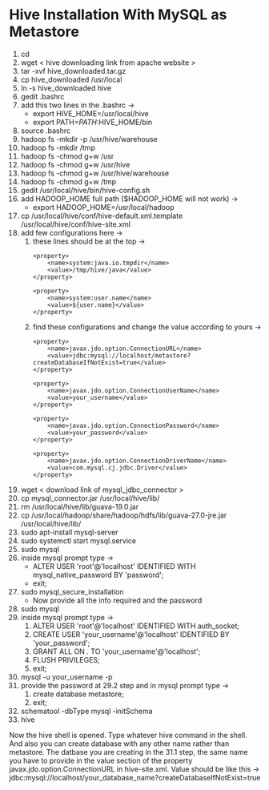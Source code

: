 # Hive Installation With MySQL as Metastore

1. cd
2. wget < hive downloading link from apache website >
3. tar -xvf hive_downloaded.tar.gz
4. cp hive_downloaded /usr/local
5. ln -s hive_downloaded hive
6. gedit .bashrc
7. add this two lines in the .bashrc -> 
    - export HIVE_HOME=/usr/local/hive
    - export PATH=$PATH:$HIVE_HOME/bin
8. source .bashrc
9. hadoop fs -mkdir -p /usr/hive/warehouse
10. hadoop fs -mkdir /tmp
11. hadoop fs -chmod g+w /usr
12. hadoop fs -chmod g+w /usr/hive
13. hadoop fs -chmod g+w /usr/hive/warehouse
14. hadoop fs -chmod g+w /tmp
15. gedit /usr/local/hive/bin/hive-config.sh
16. add HADOOP_HOME full path ($HADOOP_HOME will not work) ->
    - export HADOOP_HOME=/usr/local/hadoop
17. cp /usr/local/hive/conf/hive-default.xml.template /usr/local/hive/conf/hive-site.xml
18. add few configurations here -> 
    1. these lines should be at the top ->
        ```    
        <property>
            <name>system:java.io.tmpdir</name>
            <value>/tmp/hive/java</value>
        </property>

        <property>
            <name>system:user.name</name>
            <value>${user.name}</value>
        </property>
        ``` 
    2. find these configurations and change the value according to yours ->
        ```
        <property>
            <name>javax.jdo.option.ConnectionURL</name>
            <value>jdbc:mysql://localhost/metastore?createDatabaseIfNotExist=true</value>
        </property>

        <property>
            <name>javax.jdo.option.ConnectionUserName</name>
            <value>your_username</value>
        </property>

        <property>
            <name>javax.jdo.option.ConnectionPassword</name>
            <value>your_password</value>
        </property>

        <property>
            <name>javax.jdo.option.ConnectionDriverName</name>
            <value>com.mysql.cj.jdbc.Driver</value>
        </property>
        ```
19. wget < download link of mysql_jdbc_connector >
20. cp mysql_connector.jar /usr/local/hive/lib/
21. rm /usr/local/hive/lib/guava-19.0.jar
22. cp /usr/local/hadoop/share/hadoop/hdfs/lib/guava-27.0-jre.jar /usr/local/hive/lib/
23. sudo apt-install mysql-server
24. sudo systemctl start mysql.service
25. sudo mysql
26. inside mysql prompt type ->
    - ALTER USER 'root'@'localhost' IDENTIFIED WITH mysql_native_password BY 'password';
    - exit;
27. sudo mysql_secure_installation
    - Now provide all the info required and the password
28. sudo mysql
29. inside mysql prompt type ->
    1. ALTER USER 'root'@'localhost' IDENTIFIED WITH auth_socket;
    2. CREATE USER 'your_username'@'localhost' IDENTIFIED BY 'your_password';
    3. GRANT ALL ON *.* TO 'your_username'@'localhost';
    4. FLUSH PRIVILEGES;
    5. exit;
30. mysql -u your_username -p
31. provide the password at 29.2 step and in mysql prompt type ->
    1. create database metastore;
    2. exit;
32. schematool -dbType mysql -initSchema
33. hive

Now the hive shell is opened. Type whatever hive command in the shell. And also you can create database with any other name rather than metastore. The datbase you are creating in the 31.1 step, the same name you have to provide in the value section of the property javax.jdo.option.ConnectionURL in hive-site.xml. Value should be like this -> jdbc:mysql://localhost/your_database_name?createDatabaseIfNotExist=true
